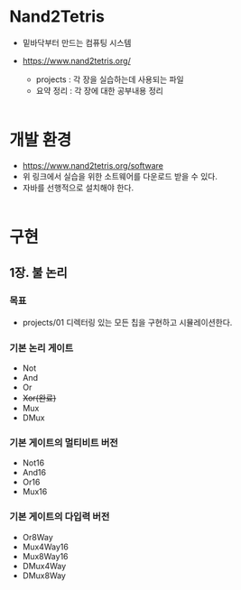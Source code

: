 # Nand2Tetris
- 밑바닥부터 만드는 컴퓨팅 시스템 
- https://www.nand2tetris.org/
  
  - projects : 각 장을 실습하는데 사용되는 파일
  - 요약 정리 : 각 장에 대한 공부내용 정리
</br></br>

# 개발 환경
  - https://www.nand2tetris.org/software
  - 위 링크에서 실습을 위한 소트웨어를 다운로드 받을 수 있다.
  - 자바를 선행적으로 설치해야 한다.
</br></br>

# 구현
## 1장. 불 논리
### 목표
- projects/01 디렉터링 있는 모든 칩을 구현하고 시뮬레이션한다.

### 기본 논리 게이트
- Not
- And
- Or
- ~~Xor(완료)~~
- Mux
- DMux

### 기본 게이트의 멀티비트 버전
- Not16
- And16
- Or16
- Mux16

### 기본 게이트의 다입력 버전
- Or8Way
- Mux4Way16
- Mux8Way16
- DMux4Way
- DMux8Way
